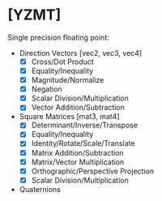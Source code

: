# [YZMT]

Single precision floating point:

+ Direction Vectors [vec2, vec3, vec4]
  - [x] Cross/Dot Product
  - [x] Equality/Inequality
  - [x] Magnitude/Normalize
  - [x] Negation
  - [x] Scalar Division/Multiplication
  - [x] Vector Addition/Subtraction

+ Square Matrices [mat3, mat4]
  - [x] Determinant/Inverse/Transpose
  - [x] Equality/Inequality
  - [x] Identity/Rotate/Scale/Translate
  - [x] Matrix Addition/Subtraction
  - [x] Matrix/Vector Multiplication
  - [x] Orthographic/Perspective Projection
  - [x] Scalar Division/Multiplication

+ Quaternions
